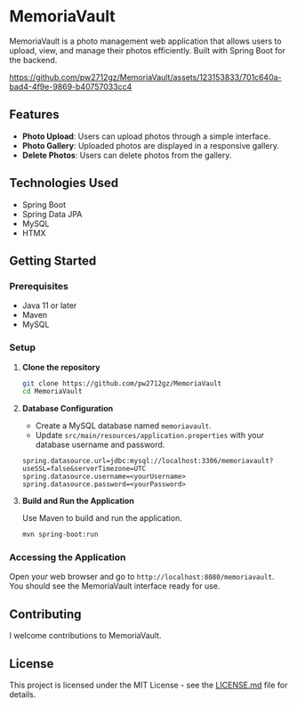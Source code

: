 # MemoriaVault

MemoriaVault is a photo management web application that allows users to upload, view, and manage their photos efficiently. Built with Spring Boot for the backend.


https://github.com/pw2712gz/MemoriaVault/assets/123153833/701c640a-bad4-4f9e-9869-b40757033cc4






## Features

- **Photo Upload**: Users can upload photos through a simple interface.
- **Photo Gallery**: Uploaded photos are displayed in a responsive gallery.
- **Delete Photos**: Users can delete photos from the gallery.

## Technologies Used

- Spring Boot
- Spring Data JPA
- MySQL
- HTMX

## Getting Started

### Prerequisites

- Java 11 or later
- Maven
- MySQL

### Setup

1. **Clone the repository**

   ```sh
   git clone https://github.com/pw2712gz/MemoriaVault
   cd MemoriaVault
   ```

2. **Database Configuration**

   - Create a MySQL database named `memoriavault`.
   - Update `src/main/resources/application.properties` with your database username and password.

   ```properties
   spring.datasource.url=jdbc:mysql://localhost:3306/memoriavault?useSSL=false&serverTimezone=UTC
   spring.datasource.username=<yourUsername>
   spring.datasource.password=<yourPassword>
   ```

3. **Build and Run the Application**

   Use Maven to build and run the application.

   ```sh
   mvn spring-boot:run
   ```

### Accessing the Application

Open your web browser and go to `http://localhost:8080/memoriavault`. You should see the MemoriaVault interface ready for use.

## Contributing

I welcome contributions to MemoriaVault.

## License

This project is licensed under the MIT License - see the [LICENSE.md](LICENSE.md) file for details.
